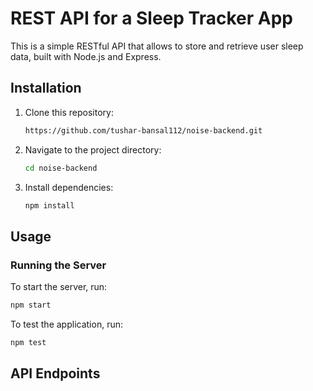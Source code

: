 # REST API for a Sleep Tracker App

This is a simple RESTful API that allows to store and retrieve user sleep data, built with Node.js and Express.

## Installation

1. Clone this repository:

    ```bash
    https://github.com/tushar-bansal112/noise-backend.git
    ```

2. Navigate to the project directory:

    ```bash
    cd noise-backend
    ```

3. Install dependencies:

    ```bash
    npm install
    ```

## Usage

### Running the Server 

To start the server, run:

```bash
npm start
```


To test the application, run:

```bash
npm test
```

## API Endpoints
